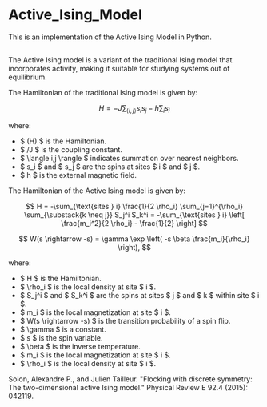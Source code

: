 # Active_Ising_Model
This is an implementation of the Active Ising Model in Python.
##
The Active Ising model is a variant of the traditional Ising model that incorporates activity, making it suitable for studying systems out of equilibrium.

The Hamiltonian of the traditional Ising model is given by:

$$
H = -J \sum_{\langle i,j \rangle} s_i s_j - h \sum_i s_i
$$

where:
- $ (H) $ is the Hamiltonian.
- $ /J $ is the coupling constant.
- $ \langle i,j \rangle $ indicates summation over nearest neighbors.
- $ s_i $ and $ s_j $ are the spins at sites $ i $ and $ j $.
- $ h $ is the external magnetic field.

The Hamiltonian of the Active Ising model is given by:

$$
H = -\sum_{\text{sites } i} \frac{1}{2 \rho_i} \sum_{j=1}^{\rho_i} \sum_{\substack{k \neq j}} S_j^i S_k^i = -\sum_{\text{sites } i} \left[ \frac{m_i^2}{2 \rho_i} - \frac{1}{2} \right]
$$

$$
W(s \rightarrow -s) = \gamma \exp \left( -s \beta \frac{m_i}{\rho_i} \right),
$$

where:
- $ H $ is the Hamiltonian.
- $ \rho_i $ is the local density at site $ i $.
- $ S_j^i $ and $ S_k^i $ are the spins at sites $ j $ and $ k $ within site $ i $.
- $ m_i $ is the local magnetization at site $ i $.
- $ W(s \rightarrow -s) $ is the transition probability of a spin flip.
- $ \gamma $ is a constant.
- $ s $ is the spin variable.
- $ \beta $ is the inverse temperature.
- $ m_i $ is the local magnetization at site $ i $.
- $ \rho_i $ is the local density at site $ i $.

Solon, Alexandre P., and Julien Tailleur. "Flocking with discrete symmetry: The two-dimensional active Ising model." Physical Review E 92.4 (2015): 042119.
